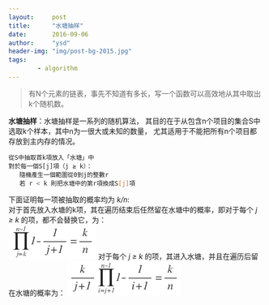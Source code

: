 ```yaml
---
layout:     post
title:      "水塘抽样"
date:       2016-09-06
author:     "ysd"
header-img: "img/post-bg-2015.jpg"
tags:      
        - algorithm
---
```


>有N个元素的链表，事先不知道有多长，写一个函数可以高效地从其中取出k个随机数。

__水塘抽样__：水塘抽样是一系列的随机算法，
其目的在于从包含n个项目的集合S中选取k个样本，其中n为一很大或未知的数量，
尤其适用于不能把所有n个项目都存放到主内存的情况。

```bash
從S中抽取首k項放入「水塘」中                       
對於每一個S[j]項（j ≥ k）：                       
   隨機產生一個範圍從0到j的整數r                        
   若 r < k 則把水塘中的第r項換成S[j]項   
```    

下面证明每一项被抽取的概率均为 _k/n_:                           
对于首先放入水塘的k项，其在遍历结束后任然留在水塘中的概率，即对于每个 _j ≥ k_ 的项，都不会替换它，为：   
![](/img/in-post/2016-09-11-rs/small-than-k.png)
对于每个 _j ≥ k_ 的项，其进入水塘，并且在遍历后留在水塘的概率为：
![](/img/in-post/2016-09-11-rs/big-than-k.png)